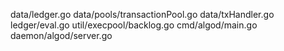 data/ledger.go
data/pools/transactionPool.go
data/txHandler.go
ledger/eval.go
util/execpool/backlog.go
cmd/algod/main.go
daemon/algod/server.go
